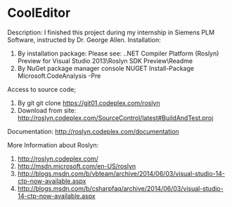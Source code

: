 # CoolEditor
Description:
I finished this project during my internship in Siemens PLM Software, instructed by Dr. George Allen.
Installation:
1. By installation package:
   Please see: 
	.\.NET Compiler Platform (Roslyn) Preview for Visual Studio 2013\Roslyn SDK Preview\Readme
2. By NuGet package manager console
   NUGET  Install-Package Microsoft.CodeAnalysis -Pre

Access to source code;
1. By git
   git clone https://git01.codeplex.com/roslyn
2. Download from site:
   http://roslyn.codeplex.com/SourceControl/latest#BuildAndTest.proj

Documentation:
   http://roslyn.codeplex.com/documentation

More Information about Roslyn:
1. http://roslyn.codeplex.com/
2. http://msdn.microsoft.com/en-US/roslyn
3. http://blogs.msdn.com/b/vbteam/archive/2014/06/03/visual-studio-14-ctp-now-available.aspx
4. http://blogs.msdn.com/b/csharpfaq/archive/2014/06/03/visual-studio-14-ctp-now-available.aspx
